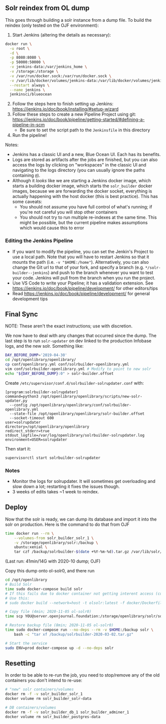 ## Solr reindex from OL dump

This goes through building a solr instance from a dump file. To build the reindex (only tested on the OJF environment):

1. Start Jenkins (altering the details as necessary):
```bash
docker run \
  -u root \
  -d \
  -p 8080:8080 \
  -p 50000:50000 \
  -v jenkins-data:/var/jenkins_home \
  -v /storage:/storage \
  -v /var/run/docker.sock:/var/run/docker.sock \
  -v /var/lib/docker/volumes/jenkins-data:/var/lib/docker/volumes/jenkins-data \
  --restart always \
  --name jenkins \
  jenkinsci/blueocean
```
2. Follow the steps here to finish setting up Jenkins: https://jenkins.io/doc/book/installing/#setup-wizard
3. Follow these steps to create a new Pipeline Project using git: https://jenkins.io/doc/book/pipeline/getting-started/#defining-a-pipeline-in-scm
    - Be sure to set the script path to the `Jenkinsfile` in this directory
4. Run the pipeline!

Notes:
- Jenkins has a classic UI and a new, Blue Ocean UI. Each has its benefits.
- Logs are stored as artifacts after the jobs are finished, but you can also access the logs by clicking on "workspaces" in the classic UI and navigating to the logs directory (you can usually ignore the paths containing `@`).
- Although it _looks_ like we are starting a Jenkins docker image, which starts a building docker image, which starts the `solr_builder` docker images, because we are forwarding the docker socket, everything is actually happening with the host docker (this is best practice). This has some caveats:
    - You should not assume you have full control of what's running; if you're not careful you will stop other containers
    - You should not try to run multiple re-indexes at the same time. This might be possible, but the current pipeline makes assumptions which would cause this to error

### Editing the Jenkins Pipeline
- If you want to modify the pipeline, you can set the Jenkin's Project to use a local path. Note that you will have to restart Jenkins so that it mounts the path (i.e. `-v "$HOME:/home"`). Alternatively, you can also change the Git url to that of your fork, and specify a branch (e.g. `*/solr-builder--jenkins`) and push to the branch whenever you want to test your code. Jenkins will pull from the branch when you run the project.
- Use VS Code to write your Pipeline; it has a validation extension. See https://jenkins.io/doc/book/pipeline/development/ for other editors/tips
- Read https://jenkins.io/doc/book/pipeline/development/ for general development tips

## Final Sync

NOTE: These aren't the exact instructions; use with discretion.

We now have to deal with any changes that occurred since the dump. The last step is to run `solr-updater` on dev linked to the production Infobase logs, and the new solr. Something like:

```bash
DAY_BEFORE_DUMP='2019-04-30'
cd /opt/openlibrary/openlibrary/
cp conf/openlibrary.yml conf/solrbuilder-openlibrary.yml
vim conf/solrbuilder-openlibrary.yml # Modify to point to new solr
echo "${DAY_BEFORE_DUMP}:0" > solr-builder.offset
```

Create `/etc/supervisor/conf.d/solrbuilder-solrupdater.conf` with:
```
[program:solrbuilder-solrupdater]
command=python3 /opt/openlibrary/openlibrary/scripts/new-solr-updater.py
  --config /opt/openlibrary/openlibrary/conf/solrbuilder-openlibrary.yml
  --state-file /opt/openlibrary/openlibrary/solr-builder.offset
  --socket-timeout 600
user=solrupdater
directory=/opt/openlibrary/openlibrary
redirect_stderr=true
stdout_logfile=/var/log/openlibrary/solrbuilder-solrupdater.log
environment=USER=solrupdater
```

Then start it:

```bash
supervisorctl start solrbuilder-solrupdater
```

### Notes

- Monitor the logs for solrupdater. It will sometimes get overloading and slow down a lot; restarting it fixes the issues though.
- 3 weeks of edits takes ~1 week to reindex.

## Deploy

Now that the solr is ready, we can dump its database and import it into the solr on production. Here is the command to do that from OJF

```sh
time docker run --rm \
    --volumes-from solr_builder_solr_1 \
    -v /storage/openlibrary/solr:/backup \
    ubuntu:xenial \
    tar czf /backup/solrbuilder-$(date +%Y-%m-%d).tar.gz /var/lib/solr/data
```

(Last run: 41min/14G with 2020-10 dump; OJF)

Copy this dump onto ol-solr0, and there run

```sh
cd /opt/openlibrary
# Build Solr
time sudo docker-compose build solr
# If this fails due to docker container not getting interent access (currently a problem on ol-solr0 as of 2020-06-22). 
# Use this:
# sudo docker build --network=host -t olsolr:latest -f docker/Dockerfile.olsolr .

# Copy file (4min; 2020-11-05 ol-solr0)
time scp YOU@server.openjournal.foundation:/storage/openlibrary/solr/solrbuilder-2020-03-02.tar.gz ~

# Restore backup file (8min; 2020-11-05 ol-solr0)
time sudo docker-compose run --no-deps --rm -v $HOME:/backup solr \
    bash -c "tar xf /backup/solrbuilder-2020-03-02.tar.gz"

# Start the service
sudo ENV=prod docker-compose up -d --no-deps solr
```

## Resetting

In order to be able to re-run the job, you need to stop/remove any of the old containers you don't intend to re-use:

```sh
# "new" solr containers/volumes
docker rm -f -v solr_builder_solr_1
docker volume rm solr_builder_solr-data

# DB containers/volumes
docker rm -f -v solr_builder_db_1 solr_builder_adminer_1
docker volume rm solr_builder_postgres-data
```
